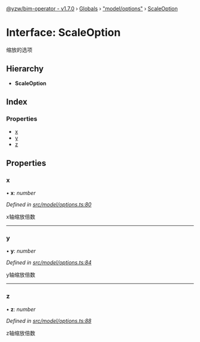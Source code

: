 [@yzw/bim-operator - v1.7.0](../README.md) › [Globals](../globals.md) › ["model/options"](../modules/_model_options_.md) › [ScaleOption](_model_options_.scaleoption.md)

# Interface: ScaleOption

缩放的选项

## Hierarchy

* **ScaleOption**

## Index

### Properties

* [x](_model_options_.scaleoption.md#x)
* [y](_model_options_.scaleoption.md#y)
* [z](_model_options_.scaleoption.md#z)

## Properties

###  x

• **x**: *number*

*Defined in [src/model/options.ts:80](https://github.com/youkaisteve/bim-operator/blob/24828e5/src/model/options.ts#L80)*

x轴缩放倍数

___

###  y

• **y**: *number*

*Defined in [src/model/options.ts:84](https://github.com/youkaisteve/bim-operator/blob/24828e5/src/model/options.ts#L84)*

y轴缩放倍数

___

###  z

• **z**: *number*

*Defined in [src/model/options.ts:88](https://github.com/youkaisteve/bim-operator/blob/24828e5/src/model/options.ts#L88)*

z轴缩放倍数
